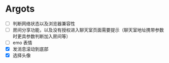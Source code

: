 # Argots

- [ ] 判断网络状态以及浏览器兼容性
- [ ] 房间分享功能，以及没有授权进入聊天室页面需要提示（聊天室地址携带参数时更具参数判断加入房间等）
- [ ] emo 表情
- [x] 发消息滚动到底部
- [x] 选择头像
